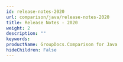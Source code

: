 ```yaml
---
id: release-notes-2020
url: comparison/java/release-notes-2020
title: Release Notes - 2020
weight: 2
description: ""
keywords: 
productName: GroupDocs.Comparison for Java
hideChildren: False
---
```

